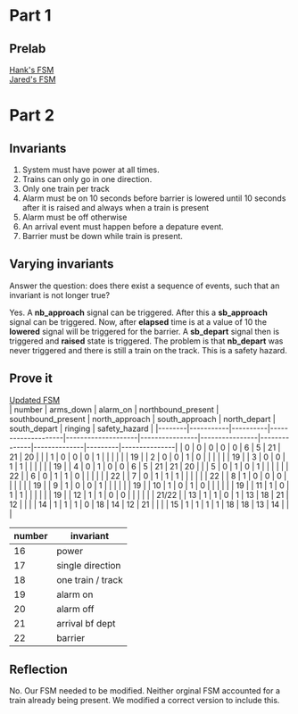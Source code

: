 # Part 1
## Prelab
[Hank's FSM](hank_fsm_prelab.pdf)\
[Jared's FSM](jared_fsm_prelab.pdf)

# Part 2
## Invariants
1. System must have power at all times.
1. Trains can only go in one direction.
1. Only one train per track
1. Alarm must be on 10 seconds before barrier is lowered until 10 seconds after it is raised and always when a train is present
1. Alarm must be off otherwise
1. An arrival event must happen before a depature event.
1. Barrier must be down while train is present.

## Varying invariants
Answer the question: does there exist a sequence of events, such that an invariant is not longer true?

Yes. A **nb_approach** signal can be triggered. After this a **sb_approach** signal can be triggered. Now, after **elapsed** time is at a value of 10 the **lowered** signal will be triggered for the barrier. A **sb_depart** signal then is triggered and **raised** state is triggered. The problem is that **nb_depart** was never triggered and there is still a train on the track. This is a safety hazard.

## Prove it
[Updated FSM](updated_fsm.pdf)\
| number | arms_down | alarm_on | northbound_present | southbound_present | north_approach | south_approach | north_depart | south_depart | ringing | safety_hazard |
|--------|-----------|----------|--------------------|--------------------|----------------|----------------|--------------|--------------|---------|---------------|
| 0      | 0         | 0        | 0                  | 0                  |        6       |         5      |    21        |    21        |    20   |               |
| 1      | 0         | 0        | 0                  | 1                  |                |                |              |              |         |       19      |
| 2      | 0         | 0        | 1                  | 0                  |                |                |              |              |         |       19      |
| 3      | 0         | 0        | 1                  | 1                  |                |                |              |              |         |       19      |
| 4      | 0         | 1        | 0                  | 0                  |       6        |          5     |      21      |      21      |   20    |               |
| 5      | 0         | 1        | 0                  | 1                  |                |                |              |              |         |       22      |
| 6      | 0         | 1        | 1                  | 0                  |                |                |              |              |         |       22      |
| 7      | 0         | 1        | 1                  | 1                  |                |                |              |              |         |       22      |
| 8      | 1         | 0        | 0                  | 0                  |                |                |              |              |         |       19      |
| 9      | 1         | 0        | 0                  | 1                  |                |                |              |              |         |       19      |
| 10     | 1         | 0        | 1                  | 0                  |                |                |              |              |         |       19      |
| 11     | 1         | 0        | 1                  | 1                  |                |                |              |              |         |        19     |
| 12     | 1         | 1        | 0                  | 0                  |                |                |              |              |         |      21/22    |
| 13     | 1         | 1        | 0                  | 1                  |        13      |        18      |      21      |       12     |         |               |
| 14     | 1         | 1        | 1                  | 0                  |        18      |        14      |      12      |       21     |         |               |
| 15     | 1         | 1        | 1                  | 1                  |        18      |        18      |      13      |       14     |         |               |

| number |     invariant     |
|--------|-------------------|
| 16     |       power       |
| 17     | single direction  |
| 18     | one train / track |
| 19     |     alarm on      |
| 20     |     alarm off     |
| 21     |  arrival bf dept  |
| 22     | barrier           |

## Reflection
No. Our FSM needed to be modified. Neither orginal FSM accounted for a train already being present. We modified a correct version to include this.